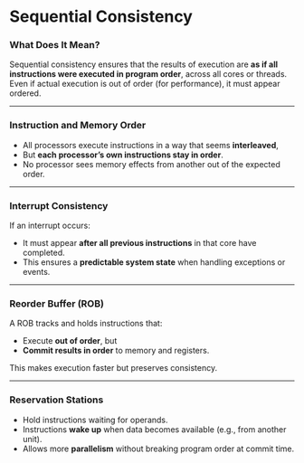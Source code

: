# Sequential Consistency

### What Does It Mean?

Sequential consistency ensures that the results of execution are **as if all instructions were executed in program order**, across all cores or threads. Even if actual execution is out of order (for performance), it must appear ordered.

---

### **Instruction and Memory Order**

* All processors execute instructions in a way that seems **interleaved**,
* But **each processor’s own instructions stay in order**.
* No processor sees memory effects from another out of the expected order.

---

### **Interrupt Consistency**

If an interrupt occurs:

* It must appear **after all previous instructions** in that core have completed.
* This ensures a **predictable system state** when handling exceptions or events.

---

### **Reorder Buffer (ROB)**

A ROB tracks and holds instructions that:

* Execute **out of order**, but
* **Commit results in order** to memory and registers.

This makes execution faster but preserves consistency.

---

### **Reservation Stations**

* Hold instructions waiting for operands.
* Instructions **wake up** when data becomes available (e.g., from another unit).
* Allows more **parallelism** without breaking program order at commit time.
